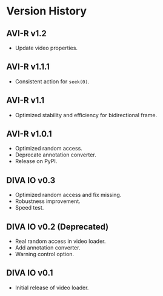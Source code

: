 # Version History

## AVI-R v1.2

* Update video properties.

## AVI-R v1.1.1

* Consistent action for `seek(0)`.

## AVI-R v1.1

* Optimized stability and efficiency for bidirectional frame.

## AVI-R v1.0.1

* Optimized random access.
* Deprecate annotation converter.
* Release on PyPI.

## DIVA IO v0.3

* Optimized random access and fix missing.
* Robustness improvement.
* Speed test.

## DIVA IO v0.2 (Deprecated)

* Real random access in video loader.
* Add annotation converter.
* Warning control option.

## DIVA IO v0.1

* Initial release of video loader.

